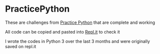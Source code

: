 # PracticePython
These are challenges from [Practice Python](http://www.practicepython.org/) that are complete and working

All code can be copied and pasted into [Repl.it](https://repl.it/) to check it

I wrote the codes in Python 3 over the last 3 months and were originally saved on repl.it
